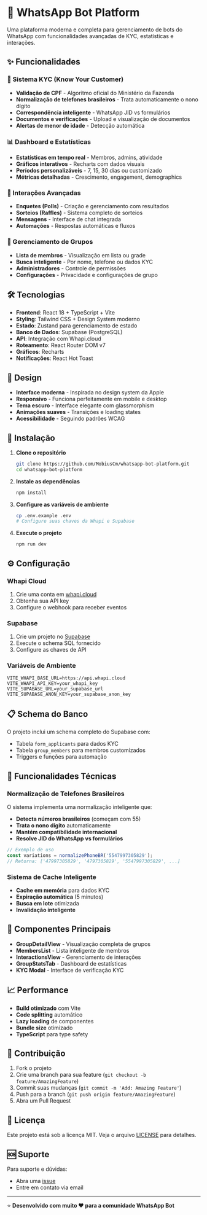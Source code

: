 # 🚀 WhatsApp Bot Platform

Uma plataforma moderna e completa para gerenciamento de bots do WhatsApp com funcionalidades avançadas de KYC, estatísticas e interações.

## ✨ Funcionalidades

### 🔐 Sistema KYC (Know Your Customer)
- **Validação de CPF** - Algoritmo oficial do Ministério da Fazenda
- **Normalização de telefones brasileiros** - Trata automaticamente o nono dígito
- **Correspondência inteligente** - WhatsApp JID vs formulários
- **Documentos e verificações** - Upload e visualização de documentos
- **Alertas de menor de idade** - Detecção automática

### 📊 Dashboard e Estatísticas
- **Estatísticas em tempo real** - Membros, admins, atividade
- **Gráficos interativos** - Recharts com dados visuais
- **Períodos personalizáveis** - 7, 15, 30 dias ou customizado
- **Métricas detalhadas** - Crescimento, engagement, demographics

### 🎯 Interações Avançadas
- **Enquetes (Polls)** - Criação e gerenciamento com resultados
- **Sorteios (Raffles)** - Sistema completo de sorteios
- **Mensagens** - Interface de chat integrada
- **Automações** - Respostas automáticas e fluxos

### 👥 Gerenciamento de Grupos
- **Lista de membros** - Visualização em lista ou grade
- **Busca inteligente** - Por nome, telefone ou dados KYC
- **Administradores** - Controle de permissões
- **Configurações** - Privacidade e configurações de grupo

## 🛠️ Tecnologias

- **Frontend**: React 18 + TypeScript + Vite
- **Styling**: Tailwind CSS + Design System moderno
- **Estado**: Zustand para gerenciamento de estado
- **Banco de Dados**: Supabase (PostgreSQL)
- **API**: Integração com Whapi.cloud
- **Roteamento**: React Router DOM v7
- **Gráficos**: Recharts
- **Notificações**: React Hot Toast

## 📱 Design

- **Interface moderna** - Inspirada no design system da Apple
- **Responsivo** - Funciona perfeitamente em mobile e desktop
- **Tema escuro** - Interface elegante com glassmorphism
- **Animações suaves** - Transições e loading states
- **Acessibilidade** - Seguindo padrões WCAG

## 🚀 Instalação

1. **Clone o repositório**
   ```bash
   git clone https://github.com/MobiusCm/whatsapp-bot-platform.git
   cd whatsapp-bot-platform
   ```

2. **Instale as dependências**
   ```bash
   npm install
   ```

3. **Configure as variáveis de ambiente**
   ```bash
   cp .env.example .env
   # Configure suas chaves da Whapi e Supabase
   ```

4. **Execute o projeto**
   ```bash
   npm run dev
   ```

## ⚙️ Configuração

### Whapi Cloud
1. Crie uma conta em [whapi.cloud](https://whapi.cloud)
2. Obtenha sua API key
3. Configure o webhook para receber eventos

### Supabase
1. Crie um projeto no [Supabase](https://supabase.com)
2. Execute o schema SQL fornecido
3. Configure as chaves de API

### Variáveis de Ambiente
```env
VITE_WHAPI_BASE_URL=https://api.whapi.cloud
VITE_WHAPI_API_KEY=your_whapi_key
VITE_SUPABASE_URL=your_supabase_url
VITE_SUPABASE_ANON_KEY=your_supabase_anon_key
```

## 📋 Schema do Banco

O projeto inclui um schema completo do Supabase com:
- Tabela `form_applicants` para dados KYC
- Tabela `group_members` para membros customizados
- Triggers e funções para automação

## 🔧 Funcionalidades Técnicas

### Normalização de Telefones Brasileiros
O sistema implementa uma normalização inteligente que:
- **Detecta números brasileiros** (começam com 55)
- **Trata o nono dígito** automaticamente
- **Mantém compatibilidade internacional**
- **Resolve JID do WhatsApp vs formulários**

```typescript
// Exemplo de uso
const variations = normalizePhoneBR('5547997305829');
// Retorna: ['47997305829', '4797305829', '5547997305829', ...]
```

### Sistema de Cache Inteligente
- **Cache em memória** para dados KYC
- **Expiração automática** (5 minutos)
- **Busca em lote** otimizada
- **Invalidação inteligente**

## 🎨 Componentes Principais

- **GroupDetailView** - Visualização completa de grupos
- **MembersList** - Lista inteligente de membros
- **InteractionsView** - Gerenciamento de interações
- **GroupStatsTab** - Dashboard de estatísticas
- **KYC Modal** - Interface de verificação KYC

## 📈 Performance

- **Build otimizado** com Vite
- **Code splitting** automático
- **Lazy loading** de componentes
- **Bundle size** otimizado
- **TypeScript** para type safety

## 🤝 Contribuição

1. Fork o projeto
2. Crie uma branch para sua feature (`git checkout -b feature/AmazingFeature`)
3. Commit suas mudanças (`git commit -m 'Add: Amazing Feature'`)
4. Push para a branch (`git push origin feature/AmazingFeature`)
5. Abra um Pull Request

## 📄 Licença

Este projeto está sob a licença MIT. Veja o arquivo [LICENSE](LICENSE) para detalhes.

## 🆘 Suporte

Para suporte e dúvidas:
- Abra uma [issue](https://github.com/MobiusCm/whatsapp-bot-platform/issues)
- Entre em contato via email

---

⭐ **Desenvolvido com muito ❤️ para a comunidade WhatsApp Bot**